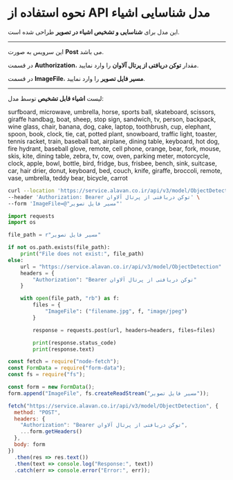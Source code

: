 # نحوه استفاده از API مدل شناسایی اشیاء

این مدل برای **شناسایی و تشخیص اشیاء در تصویر** طراحی شده است.

---


این سرویس به صورت **Post** می باشد.

در قسمت **Authorization**، مقدار **توکن دریافتی از پرتال آلاوان** را وارد نمایید.

در قسمت **ImageFile**، **مسیر فایل تصویر** را وارد نمایید.

---

لیست **اشیاء قابل تشخیص** توسط مدل:


surfboard, microwave, umbrella, horse, sports ball, skateboard, scissors, giraffe
handbag, boat, sheep, stop sign, sandwich, tv, person, backpack, wine glass, chair,
banana, dog, cake, laptop, toothbrush, cup, elephant, spoon, book, clock, tie, cat,
potted plant, snowboard, traffic light, toaster, tennis racket, train, baseball bat,
airplane, dining table, keyboard, hot dog, fire hydrant, baseball glove, remote,
cell phone, orange, bear, fork, mouse, skis, kite, dining table, zebra, tv, cow, oven,
parking meter, motorcycle, clock, apple, bowl, bottle, bird, fridge, bus, frisbee,
bench, sink, suitcase, car, hair drier, donut, keyboard, bed, couch, knife, giraffe,
broccoli, remote, vase, umbrella, teddy bear, bicycle, carrot


```bash
curl --location 'https://service.alavan.co.ir/api/v3/model/ObjectDetection' \
--header 'Authorization: Bearer توکن دریافتی از پرتال آلاوان' \
--form 'ImageFile=@"مسیر فایل تصویر"'
```

```python
import requests
import os

file_path = r"مسیر فایل تصویر"

if not os.path.exists(file_path):
    print("File does not exist:", file_path)
else:
    url = "https://service.alavan.co.ir/api/v3/model/ObjectDetection"
    headers = {
        "Authorization": "Bearer توکن دریافتی از پرتال آلاوان"
    }

    with open(file_path, "rb") as f:
        files = {
            "ImageFile": ("filename.jpg", f, "image/jpeg")
        }

        response = requests.post(url, headers=headers, files=files)

        print(response.status_code)
        print(response.text)
```

```javascript
const fetch = require("node-fetch");
const FormData = require("form-data");
const fs = require("fs");

const form = new FormData();
form.append("ImageFile", fs.createReadStream("مسیر فایل تصویر"));

fetch("https://service.alavan.co.ir/api/v3/model/ObjectDetection", {
  method: "POST",
  headers: {
    "Authorization": "Bearer توکن دریافتی از پرتال آلاوان",
    ...form.getHeaders()
  },
  body: form
})
  .then(res => res.text())
  .then(text => console.log("Response:", text))
  .catch(err => console.error("Error:", err));

```
